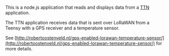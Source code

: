 This is a node.js application that reads and displays data from a
[TTN](http://www.thethingsnetwork.org) application.

The TTN application receives data that is sent over LoRaWAN from
a Teensy with a GPS receiver and a temperature sensor.

See [http://robertoostenveld.nl/gps-enabled-lorawan-temperature-sensor/](http://robertoostenveld.nl/gps-enabled-lorawan-temperature-sensor/) for more details.
